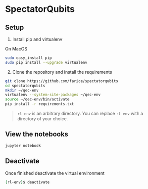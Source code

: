 # SpectatorQubits

## Setup

1.  Install pip and virtualenv

On MacOS

```bash
sudo easy_install pip
sudo pip install --upgrade virtualenv
```

2. Clone the repository and install the requirements

```bash
git clone https://github.com/farice/spectatorqubits
cd spectatorqubits
mkdir ~/qec-env
virtualenv --system-site-packages ~/qec-env
source ~/qec-env/bin/activate
pip install -r requirements.txt
```

> `rl-env` is an arbitrary directory. You can replace `rl-env` with a directory of your choice.

## View the notebooks

```bash
jupyter notebook
```

## Deactivate

Once finished deactivate the virtual environment

```bash
(rl-env)$ deactivate
```
